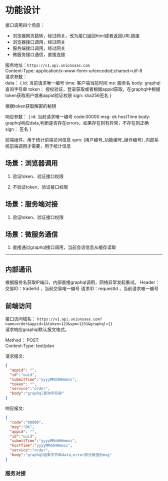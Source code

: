 # 功能设计

接口调用四个场景：   
- 浏览器网页跳转，经过网关，改为接口返回html或者返回URL链接
- 浏览器接口调用，经过网关
- 服务端接口调用，经过网关
- 微服务接口通信，直接连接

服务地址：`https://v1.api.unionsaas.com`      
Content-Type: application/x-www-form-urlencoded;charset=utf-8    
请求参数：  
data： 
{
id: 当前请求唯一编号
time: 客户端当前时间
ms: 服务名
body: graphql查询字符串
token： 授权验证，登录获取或者根据appid获取，在graphql中根据token获取用户或者appid验证权限
sign: sha256签名
}

根据token获取解密的秘钥

响应参数：
{
id: 当前请求唯一编号
code:00000
msg: ok
hostTime
body: graphql响应data,判断是否存在errors，如果存在则有异常，不存在则正确
sign： 签名
}  
  

前端组件，用于统计前端访问信息
spm: (用户编号_功能编号_操作编号) ,内部系统前端调用才需要，用于统计信息

## 场景：浏览器调用

1. 验证token、验证接口权限

2. 不验证token、验证接口权限


## 场景：服务端对接

1. 验证token、验证接口权限


## 场景：微服务通信

1. 直接通过graphql接口调用，当前会话信息从缓存读取



---


## 内部通讯

根据服务名获取IP端口，内部直接graphql调用，网络异常发起重试。
Header：    
 交易ID：traderId  ，当前交易唯一编号
请求ID：requestId  ，当前请求唯一编号


## 前端访问
接口访问域名： `https://v1.api.unionsaas.com?name=order&appid=1&token=123&spm=1231&graphql={}`  
请求响应graphql默认报文格式。


Method： POST   
Content-Type: text/plan  
 
请求报文:
```json
{
  "appid": "",
  "id":"uuid",
  "submitTime":"yyyyMMddHHmmss",
  "token": "",
  "service":"order",
  "body":"graphql查询字符串"
}

```

响应报文:
```json
{
  "code":"00000",
  "msg":"OK",
  "appid": "",
  "id":"uuid",
  "submitTime":"yyyyMMddHHmmss",
  "hostTime":"yyyyMMddHHmmss",
  "service":"order",
  "body":"graphql结果字符串data,error部分赋值到msg"
}
```

### 服务对接


       


